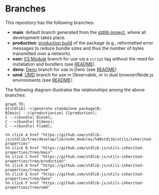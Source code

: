 <!--

@license Apache-2.0

Copyright (c) 2022 The Stdlib Authors.

Licensed under the Apache License, Version 2.0 (the "License");
you may not use this file except in compliance with the License.
You may obtain a copy of the License at

    http://www.apache.org/licenses/LICENSE-2.0

Unless required by applicable law or agreed to in writing, software
distributed under the License is distributed on an "AS IS" BASIS,
WITHOUT WARRANTIES OR CONDITIONS OF ANY KIND, either express or implied.
See the License for the specific language governing permissions and
limitations under the License.

-->

# Branches

This repository has the following branches:

-   **main**: default branch generated from the [stdlib project][stdlib-url], where all development takes place.
-   **production**: [production build][production-url] of the package (e.g., reformatted error messages to reduce bundle sizes and thus the number of bytes transmitted over a network).
-   **esm**: [ES Module][esm-url] branch for use via a `script` tag without the need for installation and bundlers (see [README][esm-readme]).
-   **deno**: [Deno][deno-url] branch for use in Deno (see [README][deno-readme]).
-   **umd**: [UMD][umd-url] branch for use in Observable, or in dual browser/Node.js environments (see [README][umd-readme]).

The following diagram illustrates the relationships among the above branches:

```mermaid
graph TD;
A[stdlib]-->|generate standalone package|B;
B[main] -->|productionize| C[production];
C -->|bundle| D[esm];
C -->|bundle| E[deno];
C -->|bundle| F[umd];

%% click A href "https://github.com/stdlib-js/stdlib/tree/develop/lib/node_modules/%40stdlib/utils/inherited-properties"
%% click B href "https://github.com/stdlib-js/utils-inherited-properties/tree/main"
%% click C href "https://github.com/stdlib-js/utils-inherited-properties/tree/production"
%% click D href "https://github.com/stdlib-js/utils-inherited-properties/tree/esm"
%% click E href "https://github.com/stdlib-js/utils-inherited-properties/tree/deno"
%% click F href "https://github.com/stdlib-js/utils-inherited-properties/tree/umd"
```

[stdlib-url]: https://github.com/stdlib-js/stdlib/tree/develop/lib/node_modules/%40stdlib/utils/inherited-properties
[production-url]: https://github.com/stdlib-js/utils-inherited-properties/tree/production
[deno-url]: https://github.com/stdlib-js/utils-inherited-properties/tree/deno
[deno-readme]: https://github.com/stdlib-js/utils-inherited-properties/blob/deno/README.md
[umd-url]: https://github.com/stdlib-js/utils-inherited-properties/tree/umd
[umd-readme]: https://github.com/stdlib-js/utils-inherited-properties/blob/umd/README.md
[esm-url]: https://github.com/stdlib-js/utils-inherited-properties/tree/esm
[esm-readme]: https://github.com/stdlib-js/utils-inherited-properties/blob/esm/README.md